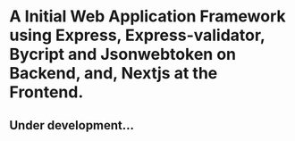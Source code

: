 # A Initial Web Application Framework using Express, Express-validator, Bycript and Jsonwebtoken on Backend, and, Nextjs at the Frontend.
## Under development...
